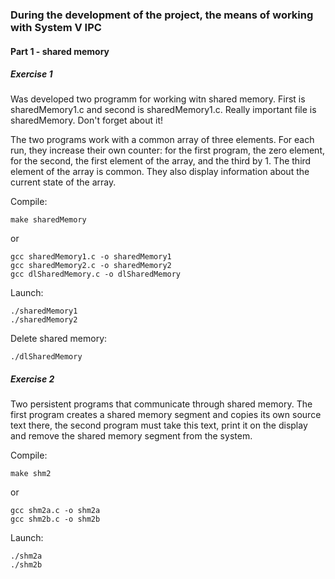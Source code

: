 ### During the development of the project, the means of working with System V IPC

#### Part 1 - shared memory

##### Exercise 1

Was developed two programm for working witn shared memory. First is sharedMemory1.c and second is sharedMemory1.c.
Really important file is sharedMemory. Don't forget about it!

The two programs work with a common array of three elements. For each run, they increase their own counter: for the first program, the zero element, for the second, the first element of the array, and the third by 1. The third element of the array is common. They also display information about the current state of the array.

Compile:

    make sharedMemory

or 

    gcc sharedMemory1.c -o sharedMemory1
	gcc sharedMemory2.c -o sharedMemory2
    gcc dlSharedMemory.c -o dlSharedMemory


Launch:
    
    ./sharedMemory1
    ./sharedMemory2
    
Delete shared memory:

    ./dlSharedMemory

##### Exercise 2

Two persistent programs that communicate through shared memory. The first program creates a shared memory segment and copies its own source text there, the second program must take this text, print it on the display and remove the shared memory segment from the system.

Compile:

    make shm2

or 

	gcc shm2a.c -o shm2a
	gcc shm2b.c -o shm2b

Launch:
    
    ./shm2a
    ./shm2b
